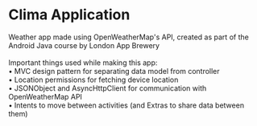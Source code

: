 # Clima Application
Weather app made using OpenWeatherMap's API, created as part of the Android Java course by London App Brewery
<br/>
<br/>
Important things used while making this app:<br/>
• MVC design pattern for separating data model from controller<br/>
• Location permissions for fetching device location<br/>
• JSONObject and AsyncHttpClient for communication with OpenWeatherMap API<br/>
• Intents to move between activities (and Extras to share data between them)
